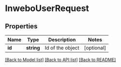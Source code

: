 # InweboUserRequest

## Properties
Name | Type | Description | Notes
------------ | ------------- | ------------- | -------------
**id** | **string** | Id of the object | [optional] 

[[Back to Model list]](../README.md#documentation-for-models) [[Back to API list]](../README.md#documentation-for-api-endpoints) [[Back to README]](../README.md)


